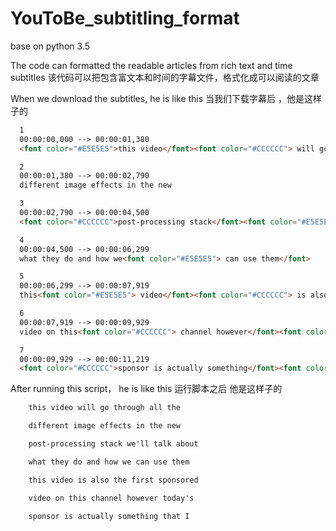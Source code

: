 # YouToBe_subtitling_format

base on python 3.5

The code can formatted the readable articles from rich text and time subtitles
该代码可以把包含富文本和时间的字幕文件，格式化成可以阅读的文章

When we download the subtitles, he is like this
当我们下载字幕后 ，他是这样子的
``` html
  1
  00:00:00,000 --> 00:00:01,380
  <font color="#E5E5E5">this video</font><font color="#CCCCCC"> will go</font><font color="#E5E5E5"> through</font><font color="#CCCCCC"> all the</font>

  2
  00:00:01,380 --> 00:00:02,790
  different image effects in the new

  3
  00:00:02,790 --> 00:00:04,500
  <font color="#CCCCCC">post-processing stack</font><font color="#E5E5E5"> we'll talk about</font>

  4
  00:00:04,500 --> 00:00:06,299
  what they do and how we<font color="#E5E5E5"> can use them</font>

  5
  00:00:06,299 --> 00:00:07,919
  this<font color="#E5E5E5"> video</font><font color="#CCCCCC"> is also the first sponsored</font>

  6
  00:00:07,919 --> 00:00:09,929
  video on this<font color="#CCCCCC"> channel however</font><font color="#E5E5E5"> today's</font>

  7
  00:00:09,929 --> 00:00:11,219
  <font color="#CCCCCC">sponsor is actually something</font><font color="#E5E5E5"> that I</font>
```

After running this script， he is like this
运行脚本之后 他是这样子的
``` txt
    this video will go through all the

    different image effects in the new

    post-processing stack we'll talk about

    what they do and how we can use them

    this video is also the first sponsored

    video on this channel however today's

    sponsor is actually something that I
```




